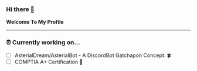 ### Hi there 👋
<b> Welcome To My Profile </b> <hr/>
### ⏰ Currently working on...
- [ ] AsterialDream/AsterialBot - A DiscordBot Gatchapon Concept. 🍀
- [ ] COMPTIA A+ Certification 📄
<!--
**Steven-Eon/Steven-Eon** is a ✨ _special_ ✨ repository because its `README.md` (this file) appears on your GitHub profile.

Here are some ideas to get you started:

- 🔭 I’m currently working on ...
- 🌱 I’m currently learning ...
- 👯 I’m looking to collaborate on ...
- 🤔 I’m looking for help with ...
- 💬 Ask me about ...
- 📫 How to reach me: ...
- 😄 Pronouns: ...
- ⚡ Fun fact: ...
-->
